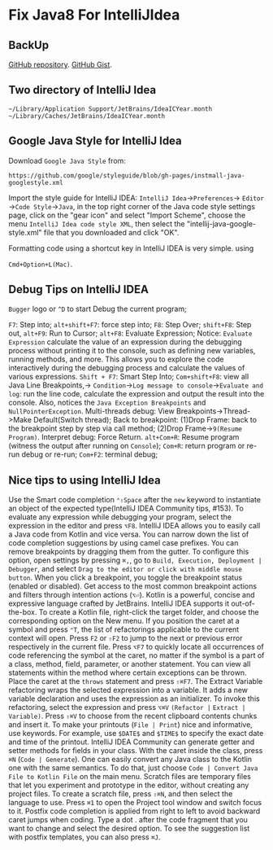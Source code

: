 # Fix Java8 For IntelliJIdea

## BackUp

[GitHub repository](https://github.com/SofijaErkin/basic-tool-mac/blob/main/vscode/fix_java8_for_IntelliJIdea.md). [GitHub Gist](https://gist.github.com/SofijaErkin/cabddeb5704b0d062a463c1c89b4fc40).

## Two directory of IntelliJ Idea

`~/Library/Application Support/JetBrains/IdeaICYear.month`
`~/Library/Caches/JetBrains/IdeaICYear.month`

## Google Java Style for IntelliJ Idea

Download `Google Java Style` from:

    https://github.com/google/styleguide/blob/gh-pages/instmall-java-googlestyle.xml
Import the style guide for IntelliJ IDEA: `IntelliJ Idea`->`Preferences`->
`Editor` ->`Code Style`->`Java`, in the top right corner of the Java code style
settings page, click on the "gear icon" and select "Import Scheme", choose the
menu `IntelliJ Idea code style XML`, then select the
"intellij-java-google-style.xml" file that you downloaded and click "OK".

Formatting code using a shortcut key in IntelliJ IDEA is very simple. using

`Cmd+Option+L(Mac)`.

## Debug Tips on IntelliJ IDEA

`Bugger` logo or `^D` to start Debug the current program;

`F7`: Step into; `alt+shift+F7`: force step into; `F8`: Step Over; `shift+F8`:
Step out, `alt+F9`: Run to Cursor; `alt+F8`: Evaluate Expression;
Notice: `Evaluate Expression` calculate the value of an expression during the
debugging process without printing it to the console, such as defining new
variables, running methods, and more. This allows you to explore the code
interactively during the debugging process and calculate the values of various
expressions.
`Shift + F7`: Smart Step Into; `Com+shift+F8`: view all Java Line Breakpoints,->
`Condition`->`Log message to console`->`Evaluate and log`: run the line code,
calculate the expression and output the result into the console.
Also, notices the `Java Exception Breakpoints` and `NullPointerException`.
Multi-threads debug: View Breakpoints->Thread->Make Default(Switch thread);
Back to breakpoint: (1)Drop Frame: back to the breakpoint step by step via call
method; (2)Drop Frame->`9(Resume Program)`. Interpret debug: Force Return.
`alt+Com+R`: Resume program (witness the output after running on `Console`);
`Com+R`: return program or re-run debug or re-run; `Com+F2`: terminal debug;

## Nice tips to using IntelliJ Idea

Use the Smart code completion `⌃⇧Space` after the `new` keyword to instantiate
an object of the expected type(IntelliJ IDEA Community tips, #153).
To evaluate any expression while debugging your program, select the expression
in the editor and press `⌥F8`.
IntelliJ IDEA allows you to easily call a Java code from Kotlin and vice versa.
You can narrow down the list of code completion suggestions by using camel case
prefixes.
You can remove breakpoints by dragging them from the gutter. To configure this
option, open settings by pressing `⌘,`, go to `Build, Execution, Deployment |`
`Debugger`, and select `Drag to the editor or click with middle mouse button`.
When you click a breakpoint, you toggle the breakpoint status (enabled or
disabled).
Get access to the most common breakpoint actions and filters through intention
actions (`⌥⏎`).
Kotlin is a powerful, concise and expressive language crafted by JetBrains.
IntelliJ IDEA supports it out-of-the-box.
To create a Kotlin file, right-click the target folder, and choose the
corresponding option on the New menu.
If you position the caret at a symbol and press `⌃T`, the list of refactorings
applicable to the current context will open.
Press `F2` or `⇧F2` to jump to the next or previous error respectively in the
current file.
Press `⌥F7` to quickly locate all occurrences of code referencing the symbol at
the caret, no matter if the symbol is a part of a class, method, field,
parameter, or another statement.
You can view all statements within the method where certain exceptions can be
thrown. Place the caret at the `throws` statement and press `⇧⌘F7`.
The Extract Variable refactoring wraps the selected expression into a variable.
It adds a new variable declaration and uses the expression as an initializer.
To invoke this refactoring, select the expression and press `⌥⌘V` `(Refactor |`
`Extract | Variable)`.
Press `⇧⌘V` to choose from the recent clipboard contents chunks and insert it.
To make your printouts (`File | Print`) nice and informative, use keywords.
For example, use `$DATE$` and `$TIME$` to specify the exact date and time of
the printout.
IntelliJ IDEA Community can generate getter and setter methods for fields in
your class. With the caret inside the class, press `⌘N` (`Code | Generate`).
One can easily convert any Java class to the Kotlin one with the same
semantics.
To do that, just choose `Code | Convert Java File to Kotlin File` on the main
menu.
Scratch files are temporary files that let you experiment and prototype in the
editor, without creating any project files.
To create a scratch file, press `⇧⌘N`, and then select the language to use.
Press `⌘1` to open the Project tool window and switch focus to it.
Postfix code completion is applied from right to left to avoid backward caret
jumps when coding. Type a dot . after the code fragment that you want to change
and select the desired option.
To see the suggestion list with postfix templates, you can also press `⌘J`.
